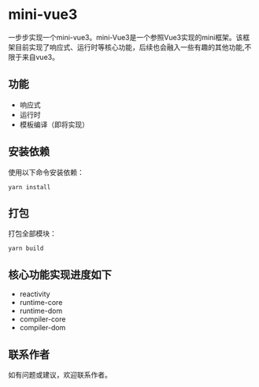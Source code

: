 # mini-vue3

一步步实现一个mini-vue3。mini-Vue3是一个参照Vue3实现的mini框架。该框架目前实现了响应式、运行时等核心功能，后续也会融入一些有趣的其他功能,不限于来自vue3。

## 功能

- 响应式
- 运行时
- 模板编译（即将实现）

## 安装依赖

使用以下命令安装依赖：

```
yarn install
```

## 打包

打包全部模块：

```
yarn build
```

## 核心功能实现进度如下
- reactivity
- runtime-core
- runtime-dom
- compiler-core
- compiler-dom

## 联系作者

如有问题或建议，欢迎联系作者。
